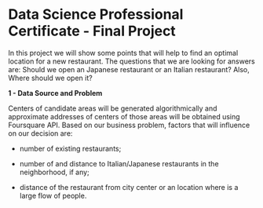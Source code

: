 # Data Science Professional Certificate - Final Project

In this project we will show some points that will help to find an optimal location for a new restaurant. The questions that we are looking for answers are: Should we open an Japanese restaurant or an Italian restaurant? Also, Where should we open it?

**1 - Data Source and Problem**

Centers of candidate areas will be generated algorithmically and approximate addresses of centers of those areas will be obtained using Foursquare API. Based on our business problem, factors that will influence on our decision are:

- number of existing restaurants;

- number of and distance to Italian/Japanese restaurants in the neighborhood, if any;

- distance of the restaurant from city center or an location where is a large flow of people.




